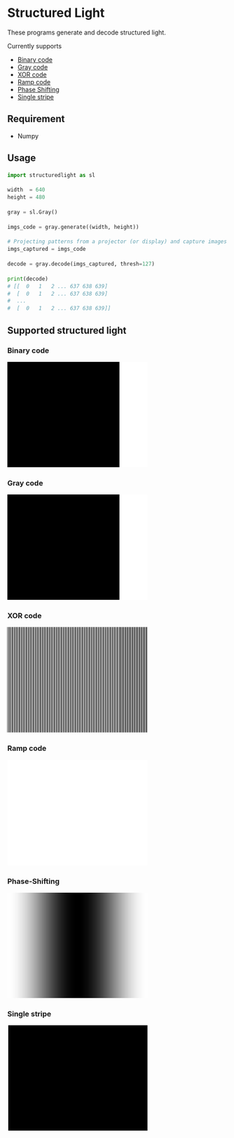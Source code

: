 # Structured Light
These programs generate and decode structured light. 

Currently supports 
* [Binary code](#Binary-code)
* [Gray code](#Gray-code)
* [XOR code](#XOR-code)
* [Ramp code](#Ramp-code)
* [Phase Shifting](#Phase-Shifting)
* [Single stripe](#Single-stripe)

## Requirement
* Numpy

## Usage
```python
import structuredlight as sl

width  = 640
height = 480

gray = sl.Gray()

imgs_code = gray.generate((width, height))

# Projecting patterns from a projector (or display) and capture images
imgs_captured = imgs_code

decode = gray.decode(imgs_captured, thresh=127)

print(decode)
# [[  0   1   2 ... 637 638 639]
#  [  0   1   2 ... 637 638 639]
#  ...
#  [  0   1   2 ... 637 638 639]]
```

## Supported structured light

### Binary code
![](documents/binary.gif)

### Gray code
![](documents/gray.gif)

### XOR code
![](documents/xor.gif)

### Ramp code
![](documents/ramp.gif)

### Phase-Shifting
![](documents/phaseshifting.gif)

### Single stripe
![](documents/stripe.gif)